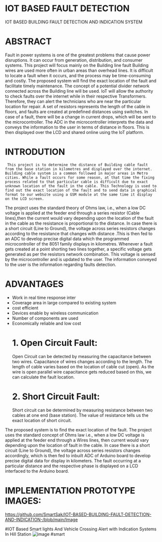 # IOT BASED FAULT DETECTION
IOT BASED BUILDING FAULT DETECTION AND INDICATION SYSTEM
# ABSTRACT
  Fault in power systems is one of the greatest problems that cause power disruptions. It can occur from generation, distribution, and consumer systems. This project will focus mainly on the Building line fault Building wires are used more often in urban areas than overhead lines. It is difficult to locate a fault when it occurs, and the process may be time-consuming and costly. The proposed system will find the exact location of the fault and facilitate timely maintenance. The concept of a potential divider network connected across the Building line will be used. IoT will allow the authority to check faults over the internet while in their respective Transformers. Therefore, they can alert the technicians who are near the particular location for repair. A set of resistors represents the length of the cable in floors, and faults are created at predefined distances using switches. In case of a fault, there will be a change in current drops, which will be sent to the microcontroller. The ADC in the microcontroller interprets the data and conveys the information to the user in terms of distance in floors. This is then displayed over the LCD and shared online using the IoT platform.
  # INTRODUTION
     This project is to determine the distance of Building cable fault from the base station in kilometres and displayed over the internet. Building cable system is a common followed in major areas in Metro cities. While a fault occurs for some reason, at that time the fixing process related to that particular cable is difficult due to exact unknown location of the fault in the cable. This Technology is used to find out the exact location of the fault and to send data in graphical format to our website using a GSM module at the same time it display on the LCD screen.
The project uses the standard theory of Ohms law, i.e., when a low DC voltage is applied at the feeder end through a series resistor (Cable lines),then the current would vary depending upon the location of the fault in the cable as the resistance is proportional to the distance. In case there is a short circuit (Line to Ground), the voltage across series resistors changes according to the resistance that changes with distance .This is then fed to an ADC to develop precise digital data which the programmed microcontroller of the 8051 family displays in kilometres.  Whenever a fault gets created at a point shorting two lines together, a specific voltage gets generated as per the resistors network combination. This voltage is sensed by the microcontroller and is updated to the user. The information conveyed to the user is the information regarding faults detection.
  # ADVANTAGES
* Work in real time response inter 
* Coverage area in large compared to existing system 
* cost efficient
* Devices enable by wireless communication 
* Number of components are used
* Economically reliable and low cost
  # 1. Open Circuit Fault:
    Open Circuit can be detected by measuring the capacitance between two wires. Capacitance of wires changes according to the length. The length of cable varies based on the location of cable cut (open). As the wire is open parallel wire capacitance gets reduced based on this, we can calculate the fault location.
  # 2. Short Circuit Fault:
     Short circuit can be determined by measuring resistance between two cables at one end (base station). The value of resistance tells us the exact location of short circuit.

The proposed system is to find the exact location of the fault. The project uses the standard concept of Ohms law i.e., when a low DC voltage is applied at the feeder end through a Wires lines, then current would vary depending upon the location of fault in the cable. In case there is a short circuit (Line to Ground), the voltage across series resistors changes accordingly, which is then fed to inbuilt ADC of Arduino board to develop precise digital data for display in kilometers. The fault occurring at a particular distance and the respective phase is displayed on a LCD interfaced to the Arduino board.
  # IMPLEMENTATION PROTOTYPE IMAGES:
  https://github.com/SmartSak/IOT-BASED-BUILDING-FAULT-DETECTION-AND-INDICATION-/blob/main/Image




#IOT Based Smart lights And Vehicle Crossing Alert with Indication  Systems In Hill Station ![image](https://github.com/user-attachments/assets/4f0acb54-001d-4183-827f-3c53908b4acd)
#smart
